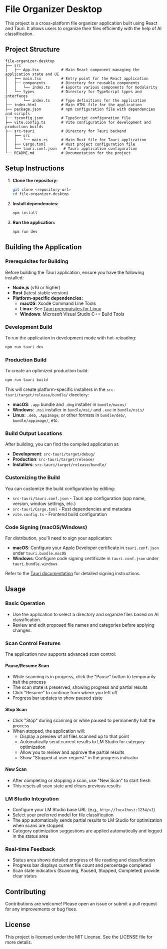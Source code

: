 # File Organizer Desktop

This project is a cross-platform file organizer application built using React and Tauri. It allows users to organize their files efficiently with the help of AI classification.

## Project Structure

```
file-organizer-desktop
├── src
│   ├── App.tsx          # Main React component managing the application state and UI
│   ├── main.tsx         # Entry point for the React application
│   ├── components       # Directory for reusable components
│   │   └── index.ts     # Exports various components for modularity
│   └── types            # Directory for TypeScript types and interfaces
│       └── index.ts     # Type definitions for the application
├── index.html           # Main HTML file for the application
├── package.json         # npm configuration file with dependencies and scripts
├── tsconfig.json        # TypeScript configuration file
├── vite.config.ts       # Vite configuration for development and production builds
├── src-tauri            # Directory for Tauri backend
│   ├── src
│   │   └── main.rs      # Main Rust file for Tauri application
│   ├── Cargo.toml       # Rust project configuration file
│   └── tauri.conf.json   # Tauri application configuration
└── README.md            # Documentation for the project
```

## Setup Instructions

1. **Clone the repository:**
   ```bash
   git clone <repository-url>
   cd file-organizer-desktop
   ```

2. **Install dependencies:**
   ```bash
   npm install
   ```

3. **Run the application:**
   ```bash
   npm run dev
   ```

## Building the Application

### Prerequisites for Building

Before building the Tauri application, ensure you have the following installed:

- **Node.js** (v16 or higher)
- **Rust** (latest stable version)
- **Platform-specific dependencies:**
  - **macOS**: Xcode Command Line Tools
  - **Linux**: See [Tauri prerequisites for Linux](https://tauri.app/v1/guides/getting-started/prerequisites#setting-up-linux)
  - **Windows**: Microsoft Visual Studio C++ Build Tools

### Development Build

To run the application in development mode with hot-reloading:

```bash
npm run tauri dev
```

### Production Build

To create an optimized production build:

```bash
npm run tauri build
```

This will create platform-specific installers in the `src-tauri/target/release/bundle/` directory:

- **macOS**: `.app` bundle and `.dmg` installer in `bundle/macos/`
- **Windows**: `.msi` installer in `bundle/msi/` and `.exe` in `bundle/nsis/`
- **Linux**: `.deb`, `.AppImage`, or other formats in `bundle/deb/`, `bundle/appimage/`, etc.

### Build Output Locations

After building, you can find the compiled application at:

- **Development**: `src-tauri/target/debug/`
- **Production**: `src-tauri/target/release/`
- **Installers**: `src-tauri/target/release/bundle/`

### Customizing the Build

You can customize the build configuration by editing:
- `src-tauri/tauri.conf.json` - Tauri app configuration (app name, version, window settings, etc.)
- `src-tauri/Cargo.toml` - Rust dependencies and metadata
- `vite.config.ts` - Frontend build configuration

### Code Signing (macOS/Windows)

For distribution, you'll need to sign your application:

- **macOS**: Configure your Apple Developer certificate in `tauri.conf.json` under `tauri.bundle.macOS`
- **Windows**: Configure code signing certificate in `tauri.conf.json` under `tauri.bundle.windows`

Refer to the [Tauri documentation](https://tauri.app/v1/guides/distribution/sign-macos) for detailed signing instructions.

## Usage

### Basic Operation
- Use the application to select a directory and organize files based on AI classification.
- Review and edit proposed file names and categories before applying changes.

### Scan Control Features
The application now supports advanced scan control:

#### **Pause/Resume Scan**
- While scanning is in progress, click the "Pause" button to temporarily halt the process
- The scan state is preserved, showing progress and partial results
- Click "Resume" to continue from where you left off
- Progress bar updates to show paused state

#### **Stop Scan**
- Click "Stop" during scanning or while paused to permanently halt the process
- When stopped, the application will:
  - Display a preview of all files scanned up to that point
  - Automatically send current results to LM Studio for category optimization
  - Allow you to review and approve the partial results
  - Show "Stopped at user request" in the progress indicator

#### **New Scan**
- After completing or stopping a scan, use "New Scan" to start fresh
- This resets all scan state and clears previous results

### LM Studio Integration
- Configure your LM Studio base URL (e.g., `http://localhost:1234/v1`)
- Select your preferred model for file classification
- The app automatically sends partial results to LM Studio for optimization when scans are stopped
- Category optimization suggestions are applied automatically and logged in the status area

### Real-time Feedback
- Status area shows detailed progress of file reading and classification
- Progress bar displays current file count and percentage completed
- Scan state indicators (Scanning, Paused, Stopped, Completed) provide clear status

## Contributing

Contributions are welcome! Please open an issue or submit a pull request for any improvements or bug fixes.

## License

This project is licensed under the MIT License. See the LICENSE file for more details.